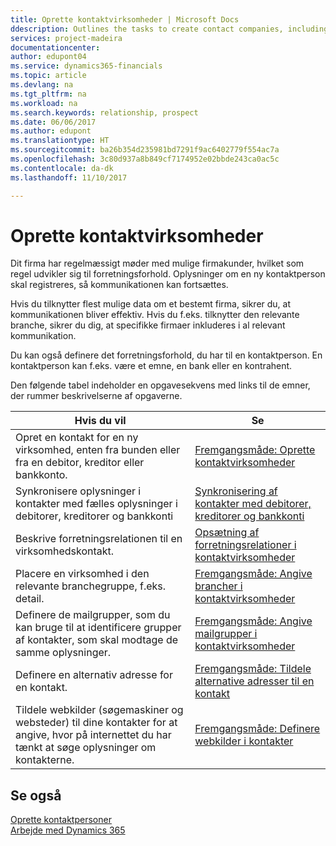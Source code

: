 ```yaml
---
title: Oprette kontaktvirksomheder | Microsoft Docs
ddescription: Outlines the tasks to create contact companies, including assigning relevant data about prospects and defining the business relationships you have with companies.
services: project-madeira
documentationcenter: 
author: edupont04
ms.service: dynamics365-financials
ms.topic: article
ms.devlang: na
ms.tgt_pltfrm: na
ms.workload: na
ms.search.keywords: relationship, prospect
ms.date: 06/06/2017
ms.author: edupont
ms.translationtype: HT
ms.sourcegitcommit: ba26b354d235981bd7291f9ac6402779f554ac7a
ms.openlocfilehash: 3c80d937a8b849cf7174952e02bbde243ca0ac5c
ms.contentlocale: da-dk
ms.lasthandoff: 11/10/2017

---
```

# <a name="creating-contact-companies"></a>Oprette kontaktvirksomheder
Dit firma har regelmæssigt møder med mulige firmakunder, hvilket som regel udvikler sig til forretningsforhold. Oplysninger om en ny kontaktperson skal registreres, så kommunikationen kan fortsættes.

Hvis du tilknytter flest mulige data om et bestemt firma, sikrer du, at kommunikationen bliver effektiv. Hvis du f.eks. tilknytter den relevante branche, sikrer du dig, at specifikke firmaer inkluderes i al relevant kommunikation.

Du kan også definere det forretningsforhold, du har til en kontaktperson. En kontaktperson kan f.eks. være et emne, en bank eller en kontrahent.

Den følgende tabel indeholder en opgavesekvens med links til de emner, der rummer beskrivelserne af opgaverne.

| Hvis du vil | Se |
| --- | --- |
| Opret en kontakt for en ny virksomhed, enten fra bunden eller fra en debitor, kreditor eller bankkonto. |[Fremgangsmåde: Oprette kontaktvirksomheder](marketing-how-create-contact-companies.md) |
| Synkronisere oplysninger i kontakter med fælles oplysninger i debitorer, kreditorer og bankkonti |[Synkronisering af kontakter med debitorer, kreditorer og bankkonti](marketing-synchronize-contacts-customers-vendors-bank-accounts.md) |
| Beskrive forretningsrelationen til en virksomhedskontakt. |[Opsætning af forretningsrelationer i kontaktvirksomheder](marketing-business-relations.md) |
| Placere en virksomhed i den relevante branchegruppe, f.eks. detail. |[Fremgangsmåde: Angive brancher i kontaktvirksomheder](marketing-industry-groups.md) |
| Definere de mailgrupper, som du kan bruge til at identificere grupper af kontakter, som skal modtage de samme oplysninger. |[Fremgangsmåde: Angive mailgrupper i kontaktvirksomheder](marketing-mailing-groups.md) |
| Definere en alternativ adresse for en kontakt. |[Fremgangsmåde: Tildele alternative adresser til en kontakt](marketing-how-assign-alternate-address.md) |
| Tildele webkilder (søgemaskiner og websteder) til dine kontakter for at angive, hvor på internettet du har tænkt at søge oplysninger om kontakterne. |[Fremgangsmåde: Definere webkilder i kontakter](marketing-web-sources.md) |

## <a name="see-also"></a>Se også
[Oprette kontaktpersoner](marketing-create-contact-persons.md)   
[Arbejde med Dynamics 365](ui-work-product.md)

